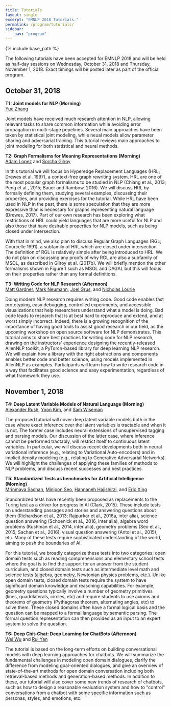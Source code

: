 ```yaml
---
title: Tutorials
layout: single
excerpt: "EMNLP 2018 Tutorials."
permalink: /program/tutorials/
sidebar: 
    nav: "program"
---
```

{% include base_path %}

The following tutorials have been accepted for EMNLP 2018 and will be held as half-day sessions on Wednesday, October 31, 2018 and Thursday, November 1, 2018. Exact timings will be posted later as part of the official program.

## October 31, 2018

<strong>T1: Joint models for NLP (Morning)</strong><br/>
<a href="http://people.sutd.edu.sg/~yue_zhang/">Yue Zhang</a>

<div>
<p>Joint models have received much research attention in NLP, allowing relevant tasks to share common information while avoiding error propagation in multi-stage pepelines. Several main approaches have been taken by statistical joint modeling, while neual models allow parameter sharing and adversarial training. This tutorial reviews main approaches to joint modeling for both statistical and neural methods.</p>
</div>

<strong>T2: Graph Formalisms for Meaning Representations (Morning)</strong><br/>
<a href="http://alopez.github.io/">Adam Lopez</a> and <a href="http://homepages.inf.ed.ac.uk/s1459276/">Sorcha Gilroy</a>

<div>
<p>In this tutorial we will focus on Hyperedge Replacement Languages (HRL; Drewes et al. 1997), a context-free graph rewriting system. HRL are one of the most popular graph formalisms to be studied in NLP (Chiang et al., 2013; Peng et al., 2015; Bauer and Rambow, 2016). We will discuss HRL by formally defining them, studying several examples, discussing their properties, and providing exercises for the tutorial. While HRL have been used in NLP in the past, there is some speculation that they are more expressive than is necessary for graphs representing natural language (Drewes, 2017). Part of our own research has been exploring what restrictions of HRL could yield languages that are more useful for NLP and also those that have desirable properties for NLP models, such as being closed under intersection. </p>

<p>With that in mind, we also plan to discuss Regular Graph Languages (RGL; Courcelle 1991), a subfamily of HRL which are closed under intersection. The definition of RGL is relatively simple after being introduced to HRL. We do not plan on discussing any proofs of why RGL are also a subfamily of MSOL, as described in Gilroy et al. (2017b). We will briefly mention the other formalisms shown in Figure 1 such as MSOL and DAGAL but this will focus on their properties rather than any formal definitions.</p>
</div>

<strong>T3: Writing Code for NLP Research (Afternoon)</strong><br/>
<a href="http://www.cs.cmu.edu/~mg1">Matt Gardner</a>, <a href="http://markneumann.xyz">Mark Neumann</a>, <a href="http://joelgrus.com">Joel Grus</a>, and <a href="https://www.linkedin.com/in/nicholaslourie">Nicholas Lourie</a>

<div>
<p>Doing modern NLP research requires writing code. Good code enables fast prototyping, easy debugging, controlled experiments, and accessible visualizations that help researchers understand what a model is doing. Bad code leads to research that is at best hard to reproduce and extend, and at worst simply incorrect. Indeed, there is a growing recognition of the importance of having good tools to assist good research in our field, as the upcoming workshop on open source software for NLP demonstrates. This tutorial aims to share best practices for writing code for NLP research, drawing on the instructors' experience designing the recently-released AllenNLP toolkit, a PyTorch-based library for deep learning NLP research. We will explain how a library with the right abstractions and components enables better code and better science, using models implemented in AllenNLP as examples. Participants will learn how to write research code in a way that facilitates good science and easy experimentation, regardless of what framework they use.</p>
</div>

## November 1, 2018

<strong>T4: Deep Latent Variable Models of Natural Language (Morning)</strong><br/>
<a href="http://people.seas.harvard.edu/~srush">Alexander Rush</a>, <a href="http://www.people.fas.harvard.edu/~yoonkim">Yoon Kim</a>, and <a href="https://swiseman.github.io">Sam Wiseman</a>

<div>
<p>The proposed tutorial will cover deep latent variable models both in the case where exact inference over the latent variables is tractable and when it is not. The former case includes neural extensions of unsupervised tagging and parsing models. Our discussion of the latter case, where inference cannot be performed tractably, will restrict itself to continuous latent variables. In particular, we will discuss recent developments both in neural variational inference (e.g., relating to Variational Auto-encoders) and in implicit density modeling (e.g., relating to Generative Adversarial Networks). We will highlight the challenges of applying these families of methods to NLP problems, and discuss recent successes and best practices.</p>
</div>

<strong>T5: Standardized Tests as benchmarks for Artificial Intelligence (Morning)</strong><br/>
<a href="https://sites.google.com/site/mrinsachan/">Mrinmaya Sachan</a>, <a href="https://seominjoon.github.io/">Minjoon Seo</a>, <a href="http://ssli.ee.washington.edu/~hannaneh/">Hannaneh Hajishirzi</a>, and <a href="http://www.cs.cmu.edu/~epxing/">Eric Xing</a>

<div>
<p>Standardized tests have recently been proposed as replacements to the Turing test as a driver for progress in AI (Clark, 2015). These include tests on understanding passages and stories and answering questions about them (Richardson et al., 2013; Rajpurkar et al., 2016a, inter alia), science question answering (Schoenick et al., 2016, inter alia), algebra word problems (Kushman et al., 2014, inter alia), geometry problems (Seo et al., 2015; Sachan et al., 2016), visual question answering (Antol et al., 2015), etc. Many of these tests require sophisticated understanding of the world, aiming to push the boundaries of AI. </p>

<p>For this tutorial, we broadly categorize these tests into two categories: open domain tests such as reading comprehensions and elementary school tests where the goal is to find the support for an answer from the student curriculum, and closed domain tests such as intermediate level math and science tests (algebra, geometry, Newtonian physics problems, etc.). Unlike open domain tests, closed domain tests require the system to have significant domain knowledge and reasoning capabilities. For example, geometry questions typically involve a number of geometry primitives (lines, quadrilaterals, circles, etc) and require students to use axioms and theorems of geometry (Pythagoras theorem, alternating angles, etc) to solve them. These closed domains often have a formal logical basis and the question can be mapped to a formal language by semantic parsing. The formal question representation can then provided as an input to an expert system to solve the question.</p>
</div>

<strong>T6: Deep Chit-Chat: Deep Learning for ChatBots (Afternoon)</strong><br/>
<a href="https://www.microsoft.com/en-us/research/people/wuwei">Wei Wu</a> and <a href="http://www.ruiyan.me">Rui Yan</a>

<div>
<p>The tutorial is based on the long-term efforts on building conversational models with deep learning approaches for chatbots. We will summarize the fundamental challenges in modeling open domain dialogues, clarify the difference from modeling goal-oriented dialogues, and give an overview of state-of-the-art methods for open domain conversation including both retrieval-based methods and generation-based methods. In addition to these, our tutorial will also cover some new trends of research of chatbots, such as how to design a reasonable evaluation system and how to "control" conversations from a chatbot with some specific information such as personas, styles, and emotions, etc.</p>
</div>




